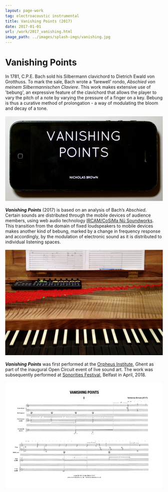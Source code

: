 ```yaml
---
layout: page-work
tag: electroacoustic instrumental
title: Vanishing Points (2017)
date: 2017-01-01
url: /work/2017_vanishing.html
image_path: ../images/splash-imgs/vanishing.jpg
---
```

# Vanishing Points

In 1781, C.P.E. Bach sold his Silbermann clavichord to Dietrich Ewald von Grotthuss. To mark the sale, Bach wrote a ‘farewell’ rondo, *Abschied von meinem Silbermannischen Claviere*. This work makes extensive use of 'bebung', an expressive feature of the clavichord that allows the player to vary the pitch of a note by varying the pressure of a finger on a key. Bebung is thus a curative method of prolongation - a way of modulating the bloom and decay of a tone.
<br><br>
![](../images/vanishing/vanishing1.jpg)
<br><br>
_**Vanishing Points**_ (2017) is based on an analysis of Bach’s *Abschied*. Certain sounds are distributed through the mobile devices of audience members, using web audio technology [IRCAM/CoSiMa Nü Soundworks](https://ircam-cosima.github.io/soundworks-nu/). This transition from the domain of fixed loudspeakers to mobile devices makes another kind of bebung, marked by a change in frequency response and accordingly, by the modulation of electronic sound as it is distributed to individual listening spaces.
<br><br>
![](../images/vanishing/vanishing3.jpg)
<br><br>
_**Vanishing Points**_ was first performed at the [Orpheus Institute](http://www.orpheusinstituut.be), Ghent as part of the inaugural Open Circuit event of live sound art. The work was subsequently performed at [Sonorities Festival](https://www.sonorities.org), Belfast in April, 2018.
<br><br>
![](../images/vanishing/vanishing2.jpg)
